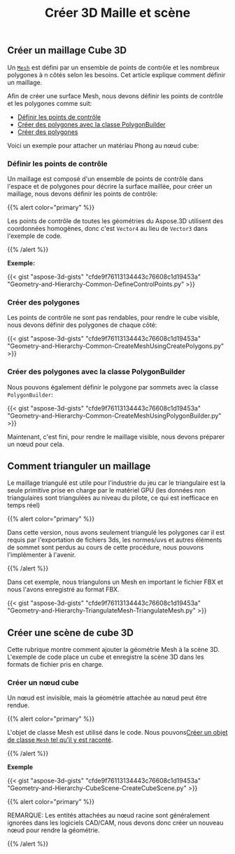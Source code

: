 ﻿---
title: Créer 3D Maille et scène
type: docs
weight: 10
url: /fr/python-net/create-3d-mesh-and-scene/
description: Un maillage est défini par un ensemble de points de contrôle et les nombreux polygones à n côtés selon les besoins. Cet article explique comment définir un maillage.
---
## **Créer un maillage Cube 3D**
Un [`Mesh`](https://reference.aspose.com/3d/net/aspose.threed.entities/mesh) est défini par un ensemble de points de contrôle et les nombreux polygones à n côtés selon les besoins. Cet article explique comment définir un maillage.

Afin de créer une surface Mesh, nous devons définir les points de contrôle et les polygones comme suit:

- [Définir les points de contrôle](/3d/fr/python-net/create-3d-mesh-and-scene/)
- [Créer des polygones avec la classe PolygonBuilder](/3d/fr/python-net/create-3d-mesh-and-scene/)
- [Créer des polygones](/3d/fr/python-net/create-3d-mesh-and-scene/)

Voici un exemple pour attacher un matériau Phong au nœud cube:
### **Définir les points de contrôle**
Un maillage est composé d'un ensemble de points de contrôle dans l'espace et de polygones pour décrire la surface maillée, pour créer un maillage, nous devons définir les points de contrôle:

{{% alert color="primary" %}}

Les points de contrôle de toutes les géométries du Aspose.3D utilisent des coordonnées homogènes, donc c'est `Vector4` au lieu de `Vector3` dans l'exemple de code.

{{% /alert %}}

**Exemple:**

{{< gist "aspose-3d-gists" "cfde9f76113134443c76608c1d19453a" "Geometry-and-Hierarchy-Common-DefineControlPoints.py" >}}


### **Créer des polygones**
Les points de contrôle ne sont pas rendables, pour rendre le cube visible, nous devons définir des polygones de chaque côté:

{{< gist "aspose-3d-gists" "cfde9f76113134443c76608c1d19453a" "Geometry-and-Hierarchy-Common-CreateMeshUsingCreatePolygons.py" >}}


### **Créer des polygones avec la classe PolygonBuilder**
Nous pouvons également définir le polygone par sommets avec la classe `PolygonBuilder`:

{{< gist "aspose-3d-gists" "cfde9f76113134443c76608c1d19453a" "Geometry-and-Hierarchy-Common-CreateMeshUsingPolygonBuilder.py" >}}

Maintenant, c'est fini, pour rendre le maillage visible, nous devons préparer un nœud pour cela.
## **Comment trianguler un maillage**
Le maillage triangulé est utile pour l'industrie du jeu car le triangulaire est la seule primitive prise en charge par le matériel GPU (les données non triangulaires sont triangulées au niveau du pilote, ce qui est inefficace en temps réel)

{{% alert color="primary" %}}

Dans cette version, nous avons seulement triangulé les polygones car il est requis par l'exportation de fichiers 3ds, les normes/uvs et autres éléments de sommet sont perdus au cours de cette procédure, nous pouvons l'implémenter à l'avenir.

{{% /alert %}}

Dans cet exemple, nous triangulons un Mesh en important le fichier FBX et nous l'avons enregistré au format FBX.

{{< gist "aspose-3d-gists" "cfde9f76113134443c76608c1d19453a" "Geometry-and-Hierarchy-TriangulateMesh-TriangulateMesh.py" >}}
## **Créer une scène de cube 3D**
Cette rubrique montre comment ajouter la géométrie Mesh à la scène 3D. L'exemple de code place un cube et enregistre la scène 3D dans les formats de fichier pris en charge.
### **Créer un nœud cube**
Un nœud est invisible, mais la géométrie attachée au nœud peut être rendue.

{{% alert color="primary" %}}

L'objet de classe Mesh est utilisé dans le code. Nous pouvons[Créer un objet de classe `Mesh` tel qu'il y est raconté](https://docs.aspose.com/3d/python-net/create-3d-mesh-and-scene/#create-a-3d-cube-mesh).

{{% /alert %}}

**Exemple**

{{< gist "aspose-3d-gists" "cfde9f76113134443c76608c1d19453a" "Geometry-and-Hierarchy-CubeScene-CreateCubeScene.py" >}}

{{% alert color="primary" %}}

REMARQUE: Les entités attachées au nœud racine sont généralement ignorées dans les logiciels CAD/CAM, nous devons donc créer un nouveau nœud pour rendre la géométrie.

{{% /alert %}}
